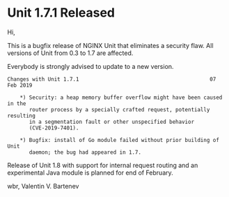 # Unit 1.7.1 Released

Hi,

This is a bugfix release of NGINX Unit that eliminates a security flaw.
All versions of Unit from 0.3 to 1.7 are affected.

Everybody is strongly advised to update to a new version.

```none
Changes with Unit 1.7.1                                          07 Feb 2019

    *) Security: a heap memory buffer overflow might have been caused in the
       router process by a specially crafted request, potentially resulting
       in a segmentation fault or other unspecified behavior
       (CVE-2019-7401).

    *) Bugfix: install of Go module failed without prior building of Unit
       daemon; the bug had appeared in 1.7.
```

Release of Unit 1.8 with support for internal request routing and an
experimental Java module is planned for end of February.

wbr, Valentin V. Bartenev
